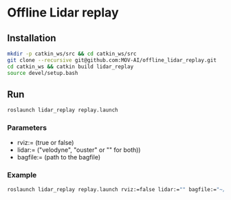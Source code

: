 # Offline Lidar replay

## Installation
```bash
mkdir -p catkin_ws/src && cd catkin_ws/src
git clone --recursive git@github.com:MOV-AI/offline_lidar_replay.git
cd catkin_ws && catkin build lidar_replay 
source devel/setup.bash
```
## Run
``` bash
roslaunch lidar_replay replay.launch
```
### Parameters

- rviz:= (true or false)
- lidar:= ("velodyne", "ouster" or "" for both))
- bagfile:= (path to the bagfile)

### Example
``` bash
roslaunch lidar_replay replay.launch rviz:=false lidar:="" bagfile:="~/lidar.bag"
```